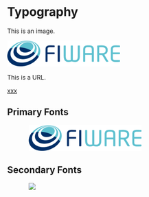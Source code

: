 # Typography

This is an image.

![xxx](./img/fiware.png)

This is a URL.

[xxx](http://...xxxxxc)

## Primary Fonts

<p><a href="https://www.youtube.com/watch?v=gED5mAtBtYg"><img style="padding-left:50px;" src="./img/fiware.png"></a></p>

## Secondary Fonts

<p><a href="https://www.youtube.com/watch?v=gED5mAtBtYg"><img style="padding-left:50px;" src="https://fiware.github.io/academy/img/tangle.png"></a></p>
